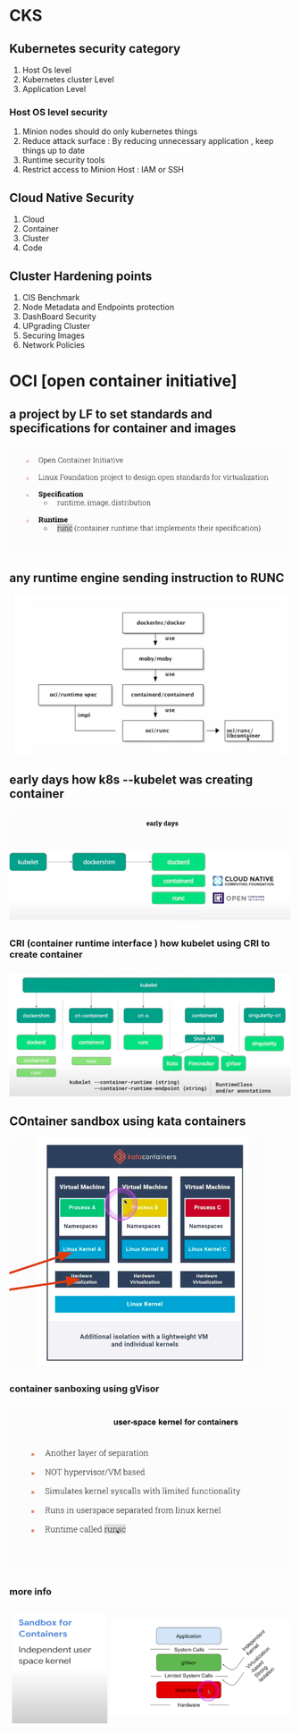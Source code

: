 # CKS

## Kubernetes security category 

<ol>
  <li>Host Os level </li>
  <li>Kubernetes cluster Level </li>
  <li>Application Level </li>

</ol>

### Host OS level security 

<ol>
  <li>Minion nodes should do only kubernetes things </li>
  <li>Reduce attack surface : By reducing unnecessary application , keep things up to date </li>
  <li>Runtime security tools </li>
  <li>Restrict access to Minion Host : IAM or SSH </li>
</ol>


## Cloud Native Security 

<ol>
  <li>Cloud</li>
  <li>Container</li>
  <li>Cluster</li>
  <li>Code</li>
</ol>


## Cluster Hardening points

<ol>
  <li>CIS Benchmark </li>
  <li>Node Metadata and Endpoints protection </li>
  <li>DashBoard Security </li>
  <li>UPgrading Cluster</li>
  <li>Securing Images</li>
  <li>Network Policies </li>
</ol>

# OCI [open container initiative]

## a project by LF to set standards and specifications for container and images 

<img src="oci1.png">

## any runtime engine sending instruction to RUNC

<img src="runc.png">

## early days how k8s --kubelet was creating container 

<img src="k8s1.png">

### CRI (container runtime interface ) how kubelet using CRI to create container 

<img src="cri.png">

## COntainer sandbox using kata containers 

<img src="kata.png">

### container sanboxing using gVisor 

<img src="gvisor.png">

### more info 

<img src="givsor2.png">


